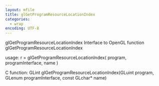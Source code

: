 ```yaml
---
layout: mfile
title: glGetProgramResourceLocationIndex
categories:
  - wrap
encoding: UTF-8
---
```


glGetProgramResourceLocationIndex  Interface to OpenGL function glGetProgramResourceLocationIndex

usage:  r = glGetProgramResourceLocationIndex( program, programInterface, name )

C function:  GLint glGetProgramResourceLocationIndex(GLuint program, GLenum programInterface, const GLchar\* name)